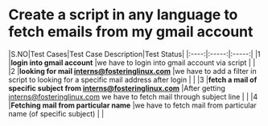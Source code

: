 # Create a script in any language to fetch emails from my gmail account

|S.NO|Test Cases|Test Case Description|Test Status|
|:----:|:-----:|:-----:|
|1 |**login into gmail account** |we have to login into gmail account via script | | 
|2 |**looking for mail interns@fosteringlinux.com** |we have to add a filter in script to looking for a specific mail address after login | | 
|3 |**fetch a mail of specific subject from interns@fosteringlinux.com** |After getting interns@fosteringlinux.com we have to fetch mail through subject line | |
|4 |**Fetching mail from particular name** |we have to fetch mail from particular name (of specific subject) | |

